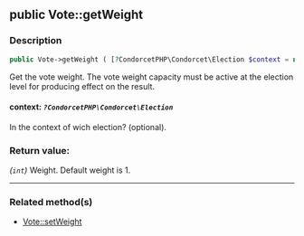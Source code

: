 ## public Vote::getWeight

### Description    

```php
public Vote->getWeight ( [?CondorcetPHP\Condorcet\Election $context = null] ): int
```

Get the vote weight. The vote weight capacity must be active at the election level for producing effect on the result.
    

#### **context:** *```?CondorcetPHP\Condorcet\Election```*   
In the context of wich election? (optional).    


### Return value:   

*(```int```)* Weight. Default weight is 1.


---------------------------------------

### Related method(s)      

* [Vote::setWeight](/Docs/MethodsReferences/Vote%20Class/public%20Vote--setWeight.md)    
